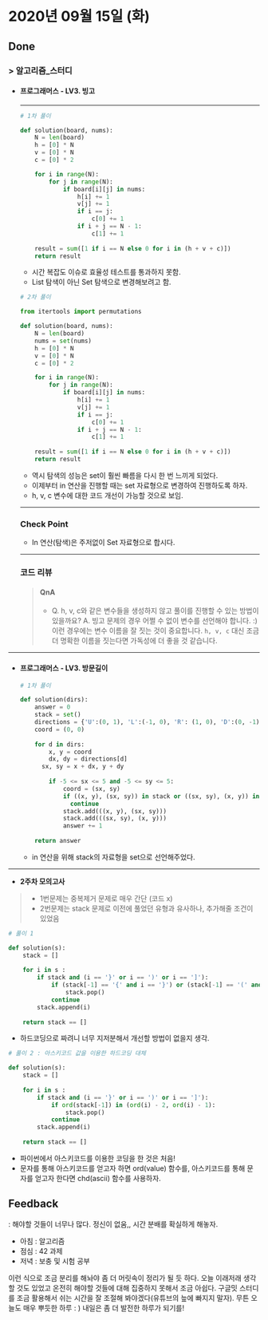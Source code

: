 # 2020년 09월 15일 (화) 

## Done

### > 알고리즘_스터디

- #### 프로그래머스 - LV3. 빙고

  ---

  ```python
  # 1차 풀이
  
  def solution(board, nums):
      N = len(board)
      h = [0] * N
      v = [0] * N
      c = [0] * 2
  
      for i in range(N):
          for j in range(N):
              if board[i][j] in nums:
                  h[i] += 1
                  v[j] += 1
                  if i == j:
                      c[0] += 1
                  if i + j == N - 1:
                      c[1] += 1
      
      result = sum([1 if i == N else 0 for i in (h + v + c)])
      return result
  ```

  - 시간 복잡도 이슈로 효율성 테스트를 통과하지 못함.
  - List 탐색이 아닌 Set 탐색으로 변경해보려고 함.

  ```python
  # 2차 풀이
  
  from itertools import permutations
  
  def solution(board, nums):
      N = len(board)
      nums = set(nums)
      h = [0] * N
      v = [0] * N
      c = [0] * 2
  
      for i in range(N):
          for j in range(N):
              if board[i][j] in nums:
                  h[i] += 1
                  v[j] += 1
                  if i == j:
                      c[0] += 1
                  if i + j == N - 1:
                      c[1] += 1
      
      result = sum([1 if i == N else 0 for i in (h + v + c)])
      return result
  ```

  - 역시 탐색의 성능은 set이 훨씬 빠름을 다시 한 번 느끼게 되었다.
  - 이제부터 in 연산을 진행할 때는 set 자료형으로 변경하여 진행하도록 하자.
  - h, v, c 변수에 대한 코드 개선이 가능할 것으로 보임.

  ---

  ### Check Point

  - In 연산(탐색)은 주저없이 Set 자료형으로 합시다.

  ---

  ### 코드 리뷰

  > #### QnA
  >
  > - Q. h, v, c와 같은 변수들을 생성하지 않고 풀이를 진행할 수 있는 방법이 있을까요?
  >   A. 빙고 문제의 경우 어쩔 수 없이 변수를 선언해야 합니다. :) 이런 경우에는 변수 이름을 잘 짓는 것이 중요합니다. `h, v, c` 대신 조금 더 명확한 이름을 짓는다면 가독성에 더 좋을 것 같습니다.
  >
  > 

---



- #### 프로그래머스 - LV3. 방문길이

  ```python
  # 1차 풀이
  
  def solution(dirs):
      answer = 0
      stack = set()
      directions = {'U':(0, 1), 'L':(-1, 0), 'R': (1, 0), 'D':(0, -1)}
      coord = (0, 0)
      
      for d in dirs:
          x, y = coord
          dx, dy = directions[d]
        sx, sy = x + dx, y + dy
          
          if -5 <= sx <= 5 and -5 <= sy <= 5:
              coord = (sx, sy)
              if ((x, y), (sx, sy)) in stack or ((sx, sy), (x, y)) in stack:
                continue
              stack.add(((x, y), (sx, sy)))
              stack.add(((sx, sy), (x, y)))
              answer += 1
              
      return answer
  ```
  
  - in 연산을 위해 stack의 자료형을 set으로 선언해주었다.
  

---

- **2주차 모의고사**

> - 1번문제는 중복제거 문제로 매우 간단 (코드 x)
> - 2번문제는 stack 문제로 이전에 풀었던 유형과 유사하나, 추가해줄 조건이 있었음

```python
# 풀이 1

def solution(s):
    stack = []
    
    for i in s :
        if stack and (i == '}' or i == ')' or i == ']'):
            if (stack[-1] == '{' and i == '}') or (stack[-1] == '(' and i == ')') or (stack[-1] == '[' and i == ']'):
                stack.pop()
            continue
        stack.append(i)
            
    return stack == []
```

- 하드코딩으로 짜려니 너무 지저분해서 개선할 방법이 없을지 생각.

```python
# 풀이 2 : 아스키코드 값을 이용한 하드코딩 대체

def solution(s):
    stack = []
    
    for i in s :
        if stack and (i == '}' or i == ')' or i == ']'):
            if ord(stack[-1]) in (ord(i) - 2, ord(i) - 1):
                stack.pop()
            continue
        stack.append(i)
            
    return stack == []
```

- 파이썬에서 아스키코드를 이용한 코딩을 한 것은 처음!
- 문자를 통해 아스키코드를 얻고자 하면 ord(value) 함수를,
  아스키코드를 통해 문자를 얻고자 한다면 chd(ascii) 함수를 사용하자.

## Feedback

: 해야할 것들이 너무나 많다. 정신이 없움,, 시간 분배를 확실하게 해놓자. 

- 아침 : 알고리즘
- 점심 : 42 과제
- 저녁 : 보충 및 시험 공부

이런 식으로 조금 분리를 해놔야 좀 더 머릿속이 정리가 될 듯 하다. 오늘 이래저래 생각할 것도 있었고 온전히 해야할 것들에 대해 집중하지 못해서 조금 아쉽다. 구글밋 스터디를 조금 활용해서 쉬는 시간을 잘 조절해 봐야겠다(유튜브의 늪에 빠지지 말자). 무튼 오늘도 매우 뿌듯한 하루 : ) 내일은 좀 더 발전한 하루가 되기를!

